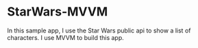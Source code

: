 # StarWars-MVVM
In this sample app, I use the Star Wars public api to show a list of characters. I use MVVM to build this app.
